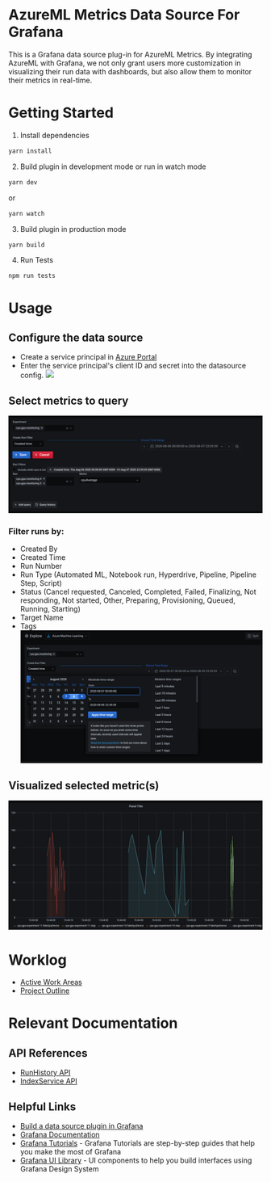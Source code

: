 # AzureML Metrics Data Source For Grafana
This is a Grafana data source plug-in for AzureML Metrics. By integrating AzureML with Grafana, we not only grant users more customization in visualizing their run data with dashboards, but also allow them to monitor their metrics in real-time.  

# Getting Started
1. Install dependencies
```BASH
yarn install
```
2. Build plugin in development mode or run in watch mode
```BASH
yarn dev
```
or
```BASH
yarn watch
```
3. Build plugin in production mode
```BASH
yarn build
```
4. Run Tests
```
npm run tests
```

# Usage
## Configure the data source
 - Create a service principal in [Azure Portal](https://docs.microsoft.com/en-us/azure/active-directory/develop/howto-create-service-principal-portal)
 - Enter the service principal's client ID and secret into the datasource config.
![](src/img/usage/config_view.png)
## Select metrics to query
![](src/img/usage/filtercontrol_selection.PNG)
### Filter runs by:
- Created By
- Created Time
- Run Number
- Run Type (Automated ML, Notebook run, Hyperdrive, Pipeline, Pipeline Step, Script)
- Status (Cancel requested, Canceled, Completed, Failed, Finalizing, Not responding, Not started, Other, Preparing, Provisioning, Queued, Running, Starting)
- Target Name
- Tags
![](src/img/usage/timerange_picker.PNG)
## Visualized selected metric(s)
![](src/img/usage/multirun.png)

# Worklog
- [Active Work Areas](https://microsoft-my.sharepoint.com/:w:/p/t-angeli/EeJYrzqtfVZHtiFYPl4AMscBP_PsNcggo0Hz9LvXmvDK8g?e=KrFt7W)
- [Project Outline](https://microsoft-my.sharepoint.com/:w:/p/t-angeli/EQfBQfY_58VGnhAnFEinc5UBEKPX6DFay7HwpZVlBUTztw?e=i6evaA)

# Relevant Documentation
## API References
- [RunHistory API](https://master.api.azureml-test.ms/history/swagger/private/index.html)
- [IndexService API](https://master.experiments.azureml-test.net/index/swagger/index.html)

## Helpful Links
- [Build a data source plugin in Grafana](https://grafana.com/tutorials/build-a-data-source-plugin)
- [Grafana Documentation](https://grafana.com/docs/)
- [Grafana Tutorials](https://grafana.com/tutorials/) - Grafana Tutorials are step-by-step guides that help you make the most of Grafana
- [Grafana UI Library](https://developers.grafana.com/ui) - UI components to help you build interfaces using Grafana Design System
